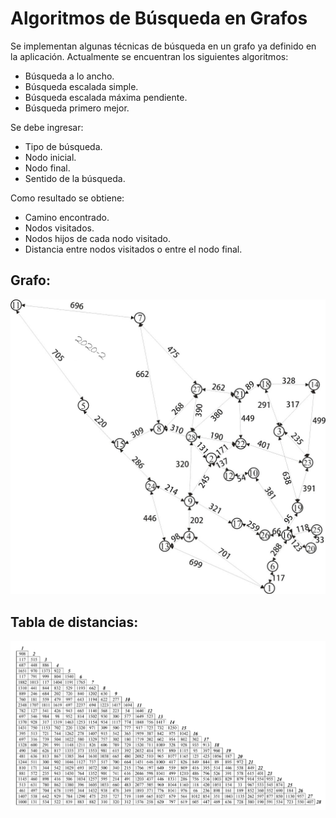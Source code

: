# Algoritmos de Búsqueda en Grafos

Se implementan algunas técnicas de búsqueda en un grafo ya definido en la aplicación.
Actualmente se encuentran los siguientes algoritmos:
- Búsqueda a lo ancho.
- Búsqueda escalada simple.
- Búsqueda escalada máxima pendiente.
- Búsqueda primero mejor.


Se debe ingresar:
- Tipo de búsqueda.
- Nodo inicial.
- Nodo final.
- Sentido de la búsqueda.

Como resultado se obtiene:
- Camino encontrado.
- Nodos visitados.
- Nodos hijos de cada nodo visitado.
- Distancia entre nodos visitados o entre el nodo final.

## Grafo:
![Grafo](src/assets/images/mapa_grafo.jpg)

## Tabla de distancias:
![Tabla](src/assets/images/tabla_grafo.png)

